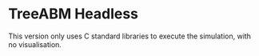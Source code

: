 # TreeABM Headless

This version only uses C standard libraries to execute the simulation, with no visualisation.


